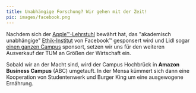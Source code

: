 ```yaml
---
title: Unabhängige Forschung? Wir gehen mit der Zeit!
pic: images/facebook.png
---
```


Nachdem sich der [Apple&trade;-Lehrstuhl](https://ase.in.tum.de/lehrstuhl_1/projects/all-projects) bewährt hat, das "akademisch unabhängige" [Ethik-Institut](https://sz.de/1.4295434) von Facebook&trade; gesponsert wird und Lidl sogar [einen ganzen Campus](https://sz.de/1.3857844) sponsort, setzen wir uns für den weiteren Ausverkauf der TUM an Größen der Wirtschaft ein.

Sobald wir an der Macht sind, wird der Campus Hochbrück in **Amazon Business Campus** (ABC) umgetauft.
In der Mensa kümmert sich dann eine Kooperation von Studentenwerk und Burger King um eine ausgewogene Ernährung.
